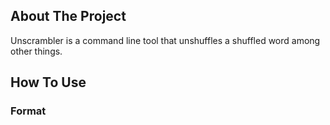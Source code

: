 ## About The Project
Unscrambler is a command line tool that unshuffles a shuffled word among other things.
## How To Use
### Format

